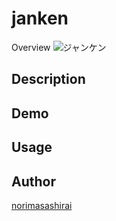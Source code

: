 # janken
Overview
 ![ジャンケン](https://user-images.githubusercontent.com/66149009/87239535-21fc5e00-c44b-11ea-82e7-fc66f04c11fa.jpeg)

## Description

## Demo

## Usage

## Author
[norimasashirai](https://github.com/norimasashirai)


